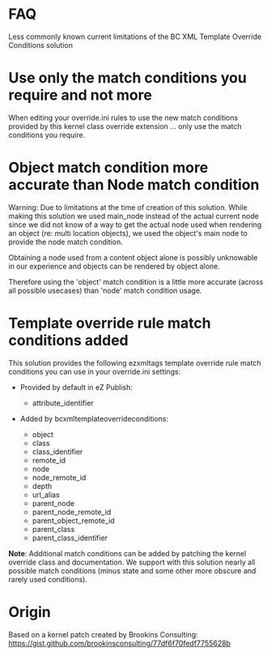 FAQ
===

Less commonly known current limitations of the BC XML Template Override Conditions solution

# Use only the match conditions you require and not more

When editing your override.ini rules to use the new match conditions provided by this kernel class override extension ... only use the match conditions you require.


# Object match condition more accurate than Node match condition

Warning: Due to limitations at the time of creation of this solution. While making this solution we used main_node instead of the actual current node since we did not know of a way to get the actual node used when rendering an object (re: multi location objects), we used the object's main node to provide the node match condition.

Obtaining a node used from a content object alone is possibly unknowable in our experience and objects can be rendered by object alone.

Therefore using the 'object' match condition is a little more accurate (across all possible usecases) than 'node' match condition usage.


# Template override rule match conditions added

This solution provides the following ezxmltags template override rule match conditions you can use in your override.ini settings:

* Provided by default in eZ Publish:

    * attribute_identifier

* Added by bcxmltemplateoverrideconditions:

    *  object
    *  class
    *  class_identifier
    *  remote_id
    *  node
    *  node_remote_id
    *  depth
    *  url_alias
    *  parent_node
    *  parent_node_remote_id
    *  parent_object_remote_id
    *  parent_class
    *  parent_class_identifier

**Note**: Additional match conditions can be added by patching the kernel override class and documentation. We support with this solution nearly all possible match conditions (minus state and some other more obscure and rarely used conditions).


# Origin

Based on a kernel patch created by Brookins Consulting: https://gist.github.com/brookinsconsulting/77df6f70fedf7755628b

